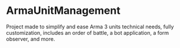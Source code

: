 # ArmaUnitManagement
Project made to simplify and ease Arma 3 units technical needs, fully customization, includes an order of battle, a bot application, a form observer, and more. 
